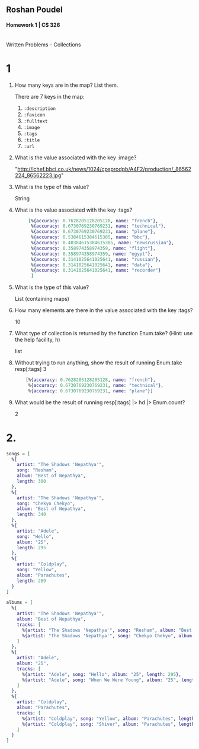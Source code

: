 ## Roshan Poudel

#### Homework 1 | CS 326
<br> Written Problems - Collections

# 1

1. How many keys are in the map? List them.

    There are 7 keys in the map:
    1. ```:description```
    1. ```:favicon```
    1. ```:fulltext```
    1. ```:image```
    1. ```:tags```
    1. ```:title```
    1. ```:url```

2. What is the value associated with the key :image?

    "http://ichef.bbci.co.uk/news/1024/cpsprodpb/A4F2/production/_86562224_86562223.jpg"

3. What is the type of this value?

    String

4. What is the value associated with the key :tags?

   ```elixir
        [%{accuracy: 0.7628205128205128, name: "french"},
         %{accuracy: 0.6730769230769231, name: "technical"},
         %{accuracy: 0.6730769230769231, name: "plane"},
         %{accuracy: 0.5384615384615385, name: "bbc"},
         %{accuracy: 0.40384615384615385, name: "newsrussian"},
         %{accuracy: 0.358974358974359, name: "flight"},
         %{accuracy: 0.358974358974359, name: "egypt"},
         %{accuracy: 0.3141025641025641, name: "russian"},
         %{accuracy: 0.3141025641025641, name: "data"},
         %{accuracy: 0.3141025641025641, name: "recorder"}
         ]
    ```

5. What is the type of this value?

    List (containing maps)

6. How many elements are there in the value associated with the key :tags?

    10

7. What type of collection is returned by the function Enum.take? (Hint: use the help facility, h)

    list

8. Without trying to run anything, show the result of running Enum.take resp[:tags] 3

    ```elixir
        [%{accuracy: 0.7628205128205128, name: "french"},
         %{accuracy: 0.6730769230769231, name: "technical"},
         %{accuracy: 0.6730769230769231, name: "plane"}]
    ```

9. What would be the result of running resp[:tags] |> hd |> Enum.count?

    2


# 2.
```elixir
songs = [
  %{
    artist: "The Shadows 'Nepathya'",
    song: "Resham",
    album: "Best of Nepathya",
    length: 300
  },
  %{
    artist: "The Shadows 'Nepathya'",
    song: "Chekyo Chekyo",
    album: "Best of Nepathya",
    length: 340
  },
  %{
    artist: "Adele",
    song: "Hello",
    album: "25",
    length: 295
  },
  %{
    artist: "Coldplay",
    song: "Yellow",
    album: "Parachutes",
    length: 269
  }
]

albums = [
  %{
    artist: "The Shadows 'Nepathya'",
    album: "Best of Nepathya",
    tracks: [
      %{artist: "The Shadows 'Nepathya'", song: "Resham", album: "Best of Nepathya", length: 300},
      %{artist: "The Shadows 'Nepathya'", song: "Chekyo Chekyo", album: "Best of Nepathya", length: 340}
    ]
  },
  %{
    artist: "Adele",
    album: "25",
    tracks: [
      %{artist: "Adele", song: "Hello", album: "25", length: 295},
      %{artist: "Adele", song: "When We Were Young", album: "25", length: 299}
    ]
  },
  %{
    artist: "Coldplay",
    album: "Parachutes",
    tracks: [
      %{artist: "Coldplay", song: "Yellow", album: "Parachutes", length: 269},
      %{artist: "Coldplay", song: "Shiver", album: "Parachutes", length: 300}
    ]
  }
]
```